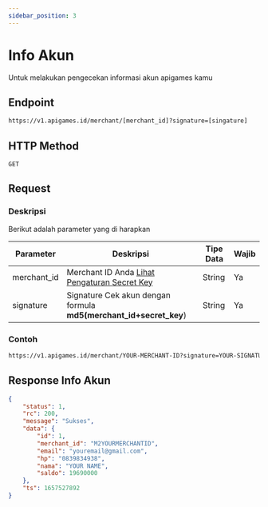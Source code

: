 ```yaml
---
sidebar_position: 3
---
```


# Info Akun

Untuk melakukan pengecekan informasi akun apigames kamu

## Endpoint

```bash
https://v1.apigames.id/merchant/[merchant_id]?signature=[singature]
```

## HTTP Method

```
GET
```

## Request

### Deskripsi

Berikut adalah parameter yang di harapkan

| Parameter   | Deskripsi                                                                                        | Tipe Data | Wajib |
| ----------- | ------------------------------------------------------------------------------------------------ | --------- | ----- |
| merchant_id | Merchant ID Anda [Lihat Pengaturan Secret Key](https://member.apigames.id/pengaturan/secret-key) | String    | Ya    |
| signature  |    Signature Cek akun  dengan formula **md5(merchant_id+secret_key**)                               | String    | Ya    |

### Contoh

```bash
https://v1.apigames.id/merchant/YOUR-MERCHANT-ID?signature=YOUR-SIGNATURE-HERE
```

## Response Info Akun

```json
{
    "status": 1,
    "rc": 200,
    "message": "Sukses",
    "data": {
        "id": 1,
        "merchant_id": "M2YOURMERCHANTID",
        "email": "youremail@gmail.com",
        "hp": "0839834938",
        "nama": "YOUR NAME",
        "saldo": 19690000
    },
    "ts": 1657527892
}
```

